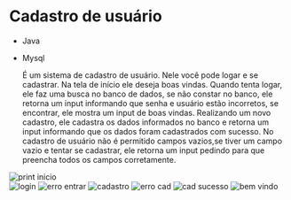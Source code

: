 # Cadastro de usuário
- Java
- Mysql

    É um sistema de cadastro de usuário. Nele você pode logar e se cadastrar. Na tela de início ele 
  deseja boas vindas.
    Quando tenta logar, ele faz uma busca no banco de dados, se não constar no banco, ele retorna um 
  input informando que senha e usuário estão incorretos, se encontrar, ele mostra um input de boas 
  vindas.
    Realizando um novo cadastro, ele cadastra os dados informados no banco e retorna um input 
  informando que os dados foram cadastrados com sucesso. No cadastro de usuário não é permitido 
  campos vazios,se tiver um campo vazio e tentar se cadastrar, ele retorna um input pedindo para 
  que preencha todos os campos corretamente. 

    
![print inicio](https://github.com/G4M4-X/Cadastro-usuario/assets/73545523/dfaf6fc5-d262-4780-af6f-0f94f1d890d4)   
![login](https://github.com/G4M4-X/Cadastro-usuario/assets/73545523/c5349e42-8f18-4e07-ab85-f2b34d4136a8) 
![erro entrar](https://github.com/G4M4-X/Cadastro-usuario/assets/73545523/7dac1a23-63e3-4f3e-baf2-63c80dd0c2a2)
![cadastro](https://github.com/G4M4-X/Cadastro-usuario/assets/73545523/33aad151-7891-4abf-88fa-75c4065ad949)
![erro cad](https://github.com/G4M4-X/Cadastro-usuario/assets/73545523/c3dbf0d8-ed7e-44f9-a7a0-aa9ba2c942e8)
![cad sucesso](https://github.com/G4M4-X/Cadastro-usuario/assets/73545523/11b2c565-4189-418c-b10b-e8ed8337f78b)
![bem vindo](https://github.com/G4M4-X/Cadastro-usuario/assets/73545523/cf0651bc-13ea-4d1d-996a-a02b1af1531c)
